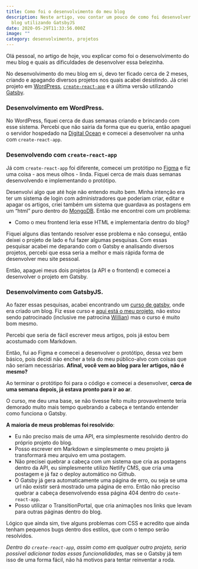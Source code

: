 ```yaml
---
title: Como foi o desenvolvimento do meu blog
description: Neste artigo, vou contar um pouco de como foi desenvolver o meu
  blog utilizando GatsbyJS
date: 2020-05-29T11:33:56.000Z
image: ""
category: desenvolvimento, projetos
---
```

[1]: https://br.wordpress.com/ "Site do WordPress BR"
[2]: https://github.com/facebook/create-react-app "Projeto do create-react-app no GitHub"
[3]: https://www.gatsbyjs.org/ "Site do GatsbyJS"
[4]: https://www.digitalocean.com/ "Site da Digital Ocean"
[5]: https://www.figma.com/ "Site do Figma"
[6]: https://www.mongodb.com/ "Site do MongoDB"
[7]: https://www.udemy.com/course/gatsby-crie-um-site-pwa-com-react-graphql-e-netlify-cms/ "Curso de Gatsby do Willian Justen" 
[8]: https://github.com/felipesuri/gatsby-blog-example "Meu projeto do curso de Gatsby"
[9]: https://willianjusten.com.br/ "Blog do Willian"

Olá pessoal, no artigo de hoje, vou explicar como foi o desenvolvimento do meu blog e quais as dificuldades de desenvolver essa belezinha.

No desenvolvimento do meu blog em si, devo ter ficado cerca de 2 meses, criando e apagando diversos projetos nos quais acabei desistindo. Já criei projeto em [WordPress][1], [`create-react-app`][2] e a última versão utilizando [Gatsby][3].

### Desenvolvimento em WordPress.

No WordPress, fiquei cerca de duas semanas criando e brincando com esse sistema. Percebi que não sairia da forma que eu queria, então apaguei o servidor hospedado na [Digital Ocean][4] e comecei a desenvolver na unha com `create-react-app`.

### Desenvolvendo com `create-react-app`

Já com `create-react-app` foi diferente, comecei um protótipo no [Figma][5] e fiz uma coisa - aos meus olhos - linda. Fiquei cerca de mais duas semanas desenvolvendo e implementando o protótipo.

Desenvolvi algo que até hoje não entendo muito bem. Minha intenção era ter um sistema de login com administradores que poderiam criar, editar e apagar os artigos, criei também um sistema que guardava as postagens em um “html” puro dentro do [MongoDB][6]. Então me encontrei com um problema:

- Como o meu frontend leria esse HTML e implementaria dentro do blog?

Fiquei alguns dias tentando resolver esse problema e não consegui, então deixei o projeto de lado e fui fazer algumas pesquisas. Com essas pesquisar acabei me deparando com o Gatsby e analisando diversos projetos, percebi que essa seria a melhor e mais rápida forma de desenvolver meu site pessoal.

Então, apaguei meus dois projetos (a API e o frontend) e comecei a desenvolver o projeto em Gatsby.

### Desenvolvimento com GatsbyJS.

Ao fazer essas pesquisas, acabei encontrando um [curso de gatsby][7], onde era criado um blog. Fiz esse curso e [aqui está o meu projeto][8], não estou sendo patrocinado (inclusive me patrocina [Willian][9]) mas o curso é muito bom mesmo.

Percebi que seria de fácil escrever meus artigos, pois já estou bem acostumado com Markdown.

Então, fui ao Figma e comecei a desenvolver o protótipo, dessa vez bem básico, pois decidi não encher a tela do meu público-alvo com coisas que não seriam necessárias. __Afinal, você vem ao blog para ler artigos, não é mesmo?__

Ao terminar o protótipo foi para o código e comecei a desenvolver, __cerca de uma semana depois, já estava pronto para ir ao ar__.

O curso, me deu uma base, se não tivesse feito muito provavelmente teria demorado muito mais tempo quebrando a cabeça e tentando entender como funciona o Gatsby.

__A maioria de meus problemas foi resolvido__:

- Eu não preciso mais de uma API, era simplesmente resolvido dentro do próprio projeto do blog.
- Posso escrever em Markdown e simplesmente o meu projeto já transformará meu arquivo em uma postagem.
- Não precisei quebrar a cabeça com um sistema que cria as postagens dentro da API, eu simplesmente utilizo Netlify CMS, que cria uma postagem e já faz o deploy automático no Github.
- O Gatsby já gera automaticamente uma página de erro, ou seja se uma url não existir será mostrado uma página de erro. Então não preciso quebrar a cabeça desenvolvendo essa página 404 dentro do `ceate-react-app`.
- Posso utilizar o TransitionPortal, que cria animações nos links que levam para outras páginas dentro do blog.

Lógico que ainda sim, tive alguns problemas com CSS e acredito que ainda tenham pequenos bugs dentro dos estilos, que com o tempo serão resolvidos.

_Dentro do `create-react-app`, assim como em qualquer outro projeto, seria possível adicionar todas essas funcionalidades,_ mas se o Gatsby já tem isso de uma forma fácil, não há motivos para tentar reinventar a roda.
